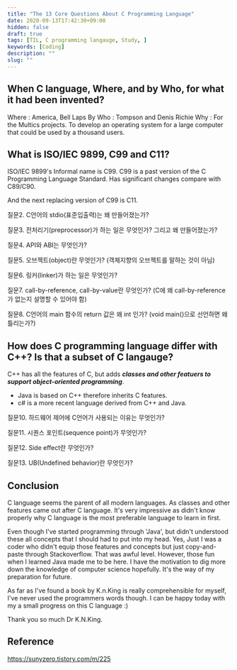 ```yaml
---
title: "The 13 Core Questions About C Programming Language"
date: 2020-09-13T17:42:30+09:00
hidden: false
draft: true
tags: [TIL, C programming langauge, Study, ]
keywords: [Coding]
description: ""
slug: ""
---
```


## When C language, Where, and by Who, for what it had been invented?

Where : America, Bell Laps
By Who : Tompson and Denis Richie
Why : For the Multics projects. To develop an operating system for a large computer that could be used by a thousand users.



## What is ISO/IEC 9899, C99 and C11?

ISO/IEC 9899's Informal name is C99.
C99 is a past version of the C Programming Language Standard.
Has significant changes compare with C89/C90.


And the next replacing version of C99 is C11.



질문2. C언어의 stdio(표준입출력)는 왜 만들어졌는가?

질문3. 전처리기(preprocessor)가 하는 일은 무엇인가? 그리고 왜 만들어졌는가?

질문4. API와 ABI는 무엇인가?

질문5. 오브젝트(object)란 무엇인가? (객체지향의 오브젝트를 말하는 것이 아님)

질문6. 링커(linker)가 하는 일은 무엇인가?

질문7. call-by-reference, call-by-value란 무엇인가? (C에 왜 call-by-reference가 없는지 설명할 수 있어야 함)

질문8. C언어의 main 함수의 return 값은 왜 int 인가? (void main()으로 선언하면 왜 틀리는가?)

## How does C programming language differ with C++? Is that a subset of C langauge?

C++ has all the features of C, but adds ***classes and other featuers to support object-oriented programming***.
* Java is based on C++ therefore inherits C features.
* c# is a more recent language derived from C++ and Java.


질문10. 하드웨어 제어에 C언어가 사용되는 이유는 무엇인가?

질문11. 시퀀스 포인트(sequence point)가 무엇인가?

질문12. Side effect란 무엇인가?

질문13. UB(Undefined behavior)란 무엇인가?


## Conclusion

C language seems the parent of all modern languages. As classes and other features came out after C language. It's very impressive as didn't know properly why C language is the most preferable language to learn in first.

Even though I've started programming through 'Java', but didn't understood these all concepts that I should had to put into my head. Yes, Just I was a coder who didn't equip those features and concepts but just copy-and-paste through Stackoverflow. That was awful level. However, those fun when I learned Java made me to be here.
I have the motivation to dig more down the knowledge of computer science hopefully.
It's the way of my preparation for future.

As far as I've found a book by K.n.King is really comprehensible for myself, I've never used the programmers words though. I can be happy today with my a small progress on this C language :)

Thank you so much Dr K.N.King.

## Reference

https://sunyzero.tistory.com/m/225

